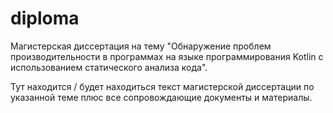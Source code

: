 # diploma

Магистерская диссертация на тему "Обнаружение проблем производительности в программах на языке программирования Kotlin с использованием статического анализа кода".

Тут находится / будет находиться текст магистерской диссертации по указанной теме плюс все сопровождающие документы и материалы.
